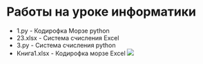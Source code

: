 # Работы на уроке информатики

 - 1.py - Кодирофка Морзе python
 - 23.xlsx - Система счисления Excel
 - 3.py - Система счисления python
 - Книга1.xlsx - Кодирофка морзе Excel
![](https://ih1.redbubble.net/image.1106399396.4555/bg,f8f8f8-flat,750x,075,f-pad,750x1000,f8f8f8.jpg)
